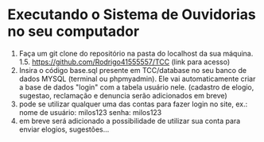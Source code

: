 # Executando o Sistema de Ouvidorias no seu computador

1. Faça um git clone do repositório na pasta do localhost da sua máquina.
  1.5. https://github.com/Rodrigo41555557/TCC (link para acesso)
2. Insira o código base.sql presente em TCC/database no seu banco de dados MYSQL (terminal ou phpmyadmin). Ele vai automaticamente criar a base de dados "login" com a tabela usuário nele. (cadastro de elogio, sugestao, reclamação e denuncia serão adicionados em breve)
3. pode se utilizar qualquer uma das contas para fazer login no site, ex.: nome de usuário: milos123 senha: milos123
4. em breve será adicionado a possibilidade de utilizar sua conta para enviar elogios, sugestões...
